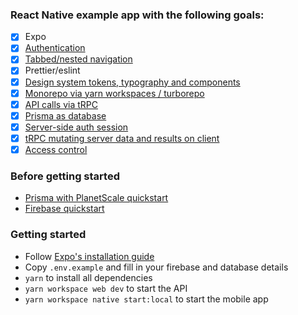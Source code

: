 ### React Native example app with the following goals:

- [x] Expo
- [x] [Authentication](https://github.com/johnkueh/react-native-expo-example/tree/monorepo/projects/native/features/auth)
- [x] [Tabbed/nested navigation](https://github.com/johnkueh/react-native-expo-example/tree/monorepo/projects/native/features/navigation)
- [x] Prettier/eslint
- [x] [Design system tokens, typography and components](https://github.com/johnkueh/react-native-expo-example/tree/monorepo/projects/native/features/design-system)
- [x] [Monorepo via yarn workspaces / turborepo](https://github.com/johnkueh/react-native-expo-example/pull/6)
- [x] [API calls via tRPC](https://github.com/johnkueh/react-native-expo-example/pull/7)
- [x] [Prisma as database](https://github.com/johnkueh/react-native-trpc-monorepo-example/pull/9)
- [x] [Server-side auth session](https://github.com/johnkueh/react-native-trpc-monorepo-example/pull/10)
- [x] [tRPC mutating server data and results on client](https://github.com/johnkueh/react-native-trpc-monorepo-example/pull/11)
- [x] [Access control](https://github.com/johnkueh/react-native-trpc-monorepo-example/pull/13)

### Before getting started

- [Prisma with PlanetScale quickstart](https://planetscale.com/docs/tutorials/prisma-quickstart)
- [Firebase quickstart](https://firebase.google.com/docs/auth/web/start)

### Getting started

- Follow [Expo's installation guide](https://docs.expo.dev/get-started/installation/)
- Copy `.env.example` and fill in your firebase and database details
- `yarn` to install all dependencies
- `yarn workspace web dev` to start the API
- `yarn workspace native start:local` to start the mobile app
